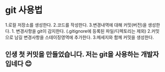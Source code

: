 # git 사용법

1.로컬 저장소를 생성한다.
2.코드를 작성한다.
3.변경내역에 대해 커밋(버전)을 생성한다.
     1. 변경사항을 git이 감지한다. (.gitignore에 등록된 파일/디렉토리는 제외)
     2.커밋으로 남길 변경사항을 스테이징영역에 추가한다.
     3.메세지와 함께 커밋을 생성한다.


## 인생 첫 커밋을 만들었습니다. 저는 git을 사용하는 개발자입네다 😊

